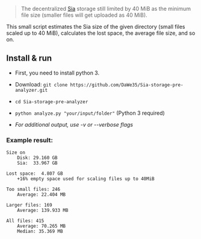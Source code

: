 > The decentralized [Sia](https://sia.tech) storage still limited by 40 MiB as the minimum file size (smaller files will get uploaded as 40 MiB).

This small script estimates the Sia size of the given directory (small files scaled up to 40 MiB), calculates the lost space, the average file size, and so on.

## Install & run

- First, you need to install python 3.

- Download: `git clone https://github.com/DaWe35/Sia-storage-pre-analyzer.git`

- `cd Sia-storage-pre-analyzer`

- `python analyze.py "your/input/folder"` (Python 3 required)

- *For additional output, use -v or --verbose flags*

### Example result:

    Size on
        Disk: 29.160 GB
        Sia:  33.967 GB

    Lost space:  4.807 GB
        +16% empty space used for scaling files up to 40MiB

    Too small files: 246
        Average: 22.404 MB

    Larger files: 169
        Average: 139.933 MB

    All files: 415
        Average: 70.265 MB
        Median: 35.369 MB